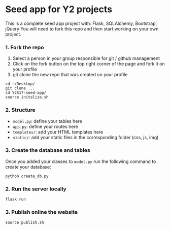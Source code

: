 # Seed app for Y2 projects

This is a complete seed app project with: Flask, SQLAlchemy, Bootstrap, jQuery
You will need to fork this repo and then start working on your own project.

### 1. Fork the repo

1. Select a person in your group responsible for git / github management
2. Click on the fork button on the top right corner of the page and fork it on your profile
3. git clone the new repo that was created on your profile

```
cd ~/Desktop/
git clone ...
cd Y2S17-seed-app/
source initalize.sh
```

### 2. Structure

* `model.py`: define your tables here
* `app.py`: define your routes here
* `templates/`: add your HTML templates here
* `static/`: add your static files in the corresponding folder (css, js, img)

### 3. Create the database and tables
Once you added your classes to `model.py` run the following command to create your database:

```
python create_db.py
```

### 2. Run the server locally

```
flask run
```

### 3. Publish online the website

```
source publish.sh
```

### 
